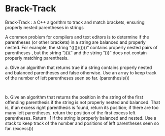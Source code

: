 # Brack-Track
Brack-Track : a C++ algorithm to track and match brackets, ensuring properly nested parentheses in strings

A common problem for compilers and text editors is to determine if the parentheses (or other brackets) in a string are balanced and properly nested. For example, the string “((())())()” contains properly nested pairs of parentheses , but the string “)()(“ and the string “())” does not contain properly matching parenthesis.

a. Give an algorithm that returns true if a string contains properly nested and balanced parentheses and false otherwise. Use an array to keep track of the number of left parentheses seen so far. (parenthesis())

<br>

b. Give an algorithm that returns the position in the string of the first offending parenthesis if the string is not properly nested and balanced. That is, if an excess right parenthesis is found, return its position; if there are too many left parentheses, return the position of the first excess left parentheses. Return -1 if the string is properly balanced and nested. Use a stack to keep track of the number and positions of left parentheses seen so far. (excess())
